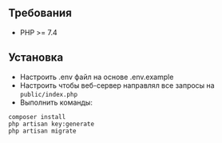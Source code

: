 ## Требования
- PHP >= 7.4

## Установка
- Настроить .env файл на основе .env.example
- Настроить чтобы веб-сервер направлял все запросы на ```public/index.php```
- Выполнить команды:
```
composer install
php artisan key:generate
php artisan migrate
```
